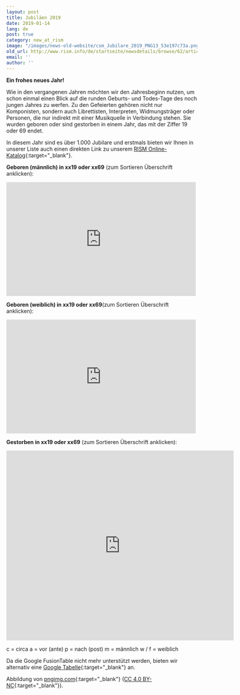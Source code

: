 ```yaml
---
layout: post
title: Jubiläen 2019
date: 2019-01-14
lang: de
post: true
category: new_at_rism
image: "/images/news-old-website/csm_Jubilare_2019_PNG13_53e197c73a.png"
old_url: http://www.rism.info/de/startseite/newsdetails/browse/62/article/64/musical-anniversaries-in-2019.html
email: ''
author: ''
---
```


**Ein frohes neues Jahr!**

Wie in den vergangenen Jahren möchten wir den Jahresbeginn nutzen, um schon einmal einen Blick auf die runden Geburts- und Todes-Tage des noch jungen Jahres zu werfen. Zu den Gefeierten gehören nicht nur Komponisten, sondern auch Librettisten, Interpreten, Widmungsträger oder Personen, die nur indirekt mit einer Musikquelle in Verbindung stehen. Sie wurden geboren oder sind gestorben in einem Jahr, das mit der Ziffer 19 oder 69 endet.

In diesem Jahr sind es über 1.000 Jubilare und erstmals bieten wir Ihnen in unserer Liste auch einen direkten Link zu unserem [RISM Online-Katalog](https://opac.rism.info/){:target="_blank"}.


**Geboren (männlich) in xx19 oder xx69** (zum Sortieren Überschrift anklicken):

<iframe width="500" height="300" scrolling="yes" frameborder="no" src="https://fusiontables.google.com/embedviz?viz=GVIZ&amp;t=TABLE&amp;q=select+col0%2C+col1%2C+col2+from+1wNjNF-vUfyXnYmd1VLRgGs7vHKbYOEuRUWd-aEOa&amp;containerId=googft-gviz-canvas"></iframe>


**Geboren (weiblich) in xx19 oder xx69**(zum Sortieren Überschrift anklicken):

<iframe width="500" height="300" scrolling="yes" frameborder="no" src="https://fusiontables.google.com/embedviz?viz=GVIZ&amp;t=TABLE&amp;q=select+col0%2C+col1%2C+col2+from+160uhPgYDNL4F5Kn06pdz_wT1QIicnwI1yMv2aU8M&amp;containerId=googft-gviz-canvas"></iframe>


**Gestorben in xx19 oder xx69** (zum Sortieren Überschrift anklicken):

<iframe width="600" height="500" scrolling="yes" frameborder="no" src="https://fusiontables.google.com/embedviz?viz=GVIZ&amp;t=TABLE&amp;q=select+col0%2C+col1%2C+col2%2C+col3+from+1AlNG_rBb3cRc8JfzO5ZgN2x3v0HgjrDAgPtyq8AT&amp;containerId=googft-gviz-canvas"></iframe>

c = circa
a = vor (ante)
p = nach (post)
m = männlich
w / f = weiblich


Da die Google FusionTable nicht mehr unterstützt werden, bieten wir alternativ eine [Google Tabelle](https://docs.google.com/spreadsheets/d/1S2a8yfSkNXQFWQDN7Jb2BiAKRmP0reI1dmTpgNgaPr8/edit?usp=sharing){:target="_blank"} an.


Abbildung von [pngimg.com](http://pngimg.com/download/68427){:target="_blank"} ([CC 4.0 BY-NC](https://creativecommons.org/licenses/by-nc/4.0/){:target="_blank"}).




